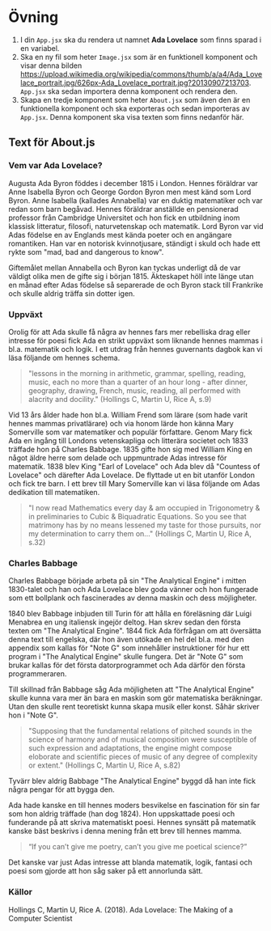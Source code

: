 # Övning

1. I din ```App.jsx``` ska du rendera ut namnet **Ada Lovelace** som finns sparad i en variabel.
2. Ska en ny fil som heter ```Image.jsx``` som är en funktionell komponent
   och visar denna bilden https://upload.wikimedia.org/wikipedia/commons/thumb/a/a4/Ada_Lovelace_portrait.jpg/626px-Ada_Lovelace_portrait.jpg?20130907213703. ```App.jsx``` ska sedan importera denna komponent och rendera den.
3. Skapa en tredje komponent som heter ```About.jsx``` som även den är en funktionella komponent och ska     exporteras och sedan importeras av ```App.jsx```. Denna komponent ska visa texten som finns nedanför här.

## Text för About.js

### Vem var Ada Lovelace?

Augusta Ada Byron föddes i december 1815 i London. Hennes föräldrar var Anne Isabella Byron 
och George Gordon Byron men mest känd som Lord Byron. Anne Isabella (kallades Annabella) var en duktig matematiker och var redan som
barn begåvad. Hennes föräldrar anställde en pensionerad professor från Cambridge Universitet och hon fick en utbildning inom 
klassisk litteratur, filosofi, naturvetenskap och matematik. Lord Byron var vid Adas födelse en av Englands mest kända poeter och en
angängare romantiken. Han var en notorisk kvinnotjusare, ständigt i skuld och hade ett rykte som "mad, bad and dangerous to know".

Giftemålet mellan Annabella och Byron kan tyckas underligt då de var väldigt olika men de gifte sig i början 1815. Äkteskapet höll 
inte länge utan en månad efter Adas födelse så separerade de och Byron stack till Frankrike och skulle aldrig träffa sin dotter igen.

### Uppväxt

Orolig för att Ada skulle få några av hennes fars mer rebelliska drag eller intresse för poesi fick Ada en strikt uppväxt som
liknande hennes mammas i bl.a. matematik och logik. I ett utdrag från hennes guvernants dagbok kan vi läsa följande om hennes schema.

> "lessons in the morning in arithmetic, grammar, spelling, reading, music, each no more than a quarter of an hour long - after dinner, geography, drawing, French, music, reading, all performed with alacrity and docility." (Hollings C, Martin U, Rice A, s.9)

Vid 13 års ålder hade hon bl.a. William Frend som lärare (som hade varit hennes mammas privatlärare) och via honom lärde hon känna
Mary Somerville som var matematiker och populär författare. Genom Mary fick Ada en ingång till Londons vetenskapliga och litterära
societet och 1833 träffade hon på Charles Babbage. 1835 gifte hon sig med William King en något äldre herre som delade och uppmuntrade
Adas intresse för matematik. 1838 blev King "Earl of Lovelace" och Ada blev då "Countess of Lovelace" och därefter Ada Lovelace.
De flyttade ut en bit utanför London och fick tre barn. I ett brev till Mary Somerville kan vi läsa följande om Adas dedikation till
matematiken.

> "I now read Mathematics every day & am occupied in Trigonometry & in preliminaries to Cubic & Biquadratic Equations. So you see
> that matrimony has by no means lessened my taste for those pursuits, nor my determination to carry them on..." 
(Hollings C, Martin U, Rice A, s.32)

### Charles Babbage

Charles Babbage började arbeta på sin "The Analytical Engine" i mitten 1830-talet och han och Ada Lovelace blev goda vänner och hon
fungerade som ett bollplank och fascinerades av denna maskin och dess möjligheter. 

1840 blev Babbage inbjuden till Turin för att hålla en föreläsning där Luigi Menabrea en ung italiensk ingejör deltog. Han skrev
sedan den första texten om "The Analytical Engine". 1844 fick Ada förfrågan om att översätta denna text till engelska, där hon även
utökade en hel del bl.a. med den appendix som kallas för "Note G" som innehåller instruktioner för hur ett program i 
"The Analytical Engine" skulle fungera. Det är "Note G" som brukar kallas för det första datorprogrammet och Ada därför den första
programmeraren.

Till skillnad från Babbage såg Ada möjligheten att "The Analytical Engine" skulle kunna vara mer än bara en maskin som gör 
matematiska beräkningar. Utan den skulle rent teoretiskt kunna skapa musik eller konst. Såhär skriver hon i "Note G".

> "Supposing that the fundamental relations of pitched sounds in the science of harmony and of musical composition were susceptible
> of such expression and adaptations, the engine might compose eloborate and scientific pieces of music of any degree of complexity
> or extent." (Hollings C, Martin U, Rice A, s.82)

Tyvärr blev aldrig Babbage "The Analytical Engine" byggd då han inte fick några pengar för att bygga den.

Ada hade kanske en till hennes moders besvikelse en fascination för sin far som hon aldrig träffade (han dog 1824). Hon uppskattade
poesi och funderande på att skriva matematiskt poesi. Hennes synsätt på matematik kanske bäst beskrivs i denna mening från ett brev
till hennes mamma.

> “If you can’t give me poetry, can’t you give me poetical science?”

Det kanske var just Adas intresse att blanda matematik, logik, fantasi och poesi som gjorde att hon såg saker på ett annorlunda sätt.

### Källor

Hollings C, Martin U, Rice A. (2018). Ada Lovelace: The Making of a Computer Scientist
